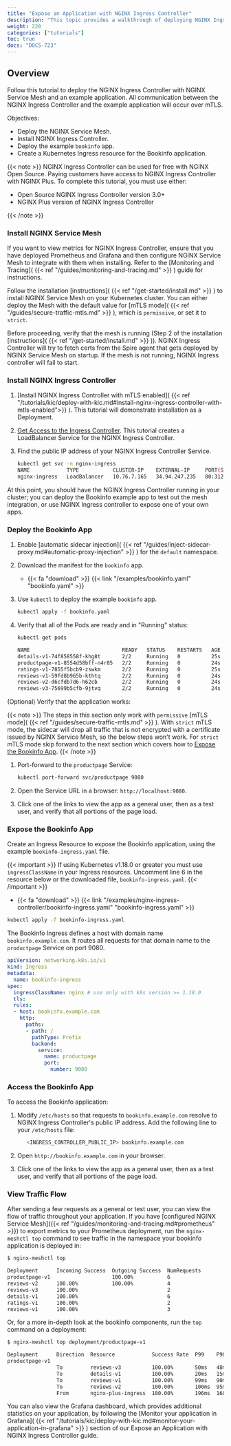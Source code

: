 ```yaml
---
title: "Expose an Application with NGINX Ingress Controller"
description: "This topic provides a walkthrough of deploying NGINX Ingress Controller for Kubernetes to expose an application within NGINX Service Mesh."
weight: 220
categories: ["tutorials"]
toc: true
docs: "DOCS-723"
---
```


## Overview

Follow this tutorial to deploy the NGINX Ingress Controller with NGINX Service Mesh and an example application.
All communication between the NGINX Ingress Controller and the example application will occur over mTLS.

Objectives:

- Deploy the NGINX Service Mesh.
- Install NGINX Ingress Controller.
- Deploy the example `bookinfo` app.
- Create a Kubernetes Ingress resource for the Bookinfo application.

{{< note >}}
NGINX Ingress Controller can be used for free with NGINX Open Source. Paying customers have access to NGINX Ingress Controller with NGINX Plus.
To complete this tutorial, you must use either:

- Open Source NGINX Ingress Controller version 3.0+
- NGINX Plus version of NGINX Ingress Controller

{{< /note >}}

### Install NGINX Service Mesh

If you want to view metrics for NGINX Ingress Controller, ensure that you have deployed Prometheus and Grafana and then configure NGINX Service Mesh to integrate with them when installing. Refer to the [Monitoring and Tracing]( {{< ref "/guides/monitoring-and-tracing.md" >}} ) guide for instructions.

Follow the installation [instructions]( {{< ref "/get-started/install.md" >}} ) to install NGINX Service Mesh on your Kubernetes cluster.
You can either deploy the Mesh with the default value for [mTLS mode]( {{< ref "/guides/secure-traffic-mtls.md" >}} ), which is `permissive`, or set it to `strict`.

Before proceeding, verify that the mesh is running (Step 2 of the installation [instructions]( {{< ref "/get-started/install.md" >}} )).
NGINX Ingress Controller will try to fetch certs from the Spire agent that gets deployed by NGINX Service Mesh on startup. If the mesh is not running, NGINX Ingress controller will fail to start.

### Install NGINX Ingress Controller

1. [Install NGINX Ingress Controller with mTLS enabled]( {{< ref "/tutorials/kic/deploy-with-kic.md#install-nginx-ingress-controller-with-mtls-enabled">}} ). This tutorial will demonstrate installation as a Deployment.
2. [Get Access to the Ingress Controller](https://docs.nginx.com/nginx-ingress-controller/installation/installation-with-manifests/#4-get-access-to-the-ingress-controller). This tutorial creates a LoadBalancer Service for the NGINX Ingress Controller.
3. Find the public IP address of your NGINX Ingress Controller Service.

    ```bash
    kubectl get svc -n nginx-ingress
    NAME            TYPE           CLUSTER-IP    EXTERNAL-IP     PORT(S)                      AGE
    nginx-ingress   LoadBalancer   10.76.7.165   34.94.247.235   80:31287/TCP,443:31923/TCP   66s
    ```
 
 At this point, you should have the NGINX Ingress Controller running in your cluster; you can deploy the Bookinfo example app to test out the mesh integration, or use NGINX Ingress controller to expose one of your own apps.

### Deploy the Bookinfo App

1. Enable [automatic sidecar injection]( {{< ref "/guides/inject-sidecar-proxy.md#automatic-proxy-injection" >}} ) for the `default` namespace.
1. Download the manifest for the `bookinfo` app.
    - {{< fa "download" >}} {{< link "/examples/bookinfo.yaml" "bookinfo.yaml" >}}
1. Use `kubectl` to deploy the example `bookinfo` app.

    ```bash
    kubectl apply -f bookinfo.yaml
    ```

1. Verify that all of the Pods are ready and in "Running" status:

    ```bash
    kubectl get pods

    NAME                              READY   STATUS    RESTARTS   AGE
    details-v1-74f858558f-khg8t       2/2     Running   0          25s
    productpage-v1-8554d58bff-n4r85   2/2     Running   0          24s
    ratings-v1-7855f5bcb9-zswkm       2/2     Running   0          25s
    reviews-v1-59fd8b965b-kthtq       2/2     Running   0          24s
    reviews-v2-d6cfdb7d6-h62cb        2/2     Running   0          24s
    reviews-v3-75699b5cfb-9jtvq       2/2     Running   0          24s

    ```

(Optional) Verify that the application works:

{{< note >}}
The steps in this section only work with `permissive` [mTLS mode]( {{< ref "/guides/secure-traffic-mtls.md" >}} ). With `strict` mTLS mode, the sidecar will drop all traffic that is not encrypted with a certificate issued by NGINX Service Mesh, so the below steps won't work. For `strict` mTLS mode skip forward to the next section which covers how to [Expose the Bookinfo App](#expose-the-bookinfo-app).
{{< /note >}}

1. Port-forward to the `productpage` Service:

    ```bash
    kubectl port-forward svc/productpage 9080
    ```

2. Open the Service URL in a browser: `http://localhost:9080`.
3. Click one of the links to view the app as a general user, then as a test user, and verify that all portions of the page load.

### Expose the Bookinfo App 

Create an Ingress Resource to expose the Bookinfo application, using the example `bookinfo-ingress.yaml` file.

{{< important >}}
If using Kubernetes v1.18.0 or greater you must use `ingressClassName` in your Ingress resources. Uncomment line 6 in the resource below or the downloaded file, `bookinfo-ingress.yaml`.
{{< /important >}}

- {{< fa "download" >}} {{< link "/examples/nginx-ingress-controller/bookinfo-ingress.yaml" "bookinfo-ingress.yaml" >}}

```bash
kubectl apply -f bookinfo-ingress.yaml
```

The Bookinfo Ingress defines a host with domain name `bookinfo.example.com`. It routes all requests for that domain name to the `productpage` Service on port 9080.

```yaml
apiVersion: networking.k8s.io/v1
kind: Ingress
metadata:
  name: bookinfo-ingress
spec:
  ingressClassName: nginx # use only with k8s version >= 1.18.0
  tls:
  rules:
  - host: bookinfo.example.com
    http:
      paths:
      - path: /
        pathType: Prefix
        backend:
          service:
            name: productpage
            port:
              number: 9080
```

### Access the Bookinfo App

To access the Bookinfo application:

1. Modify `/etc/hosts` so that requests to `bookinfo.example.com` resolve to NGINX Ingress Controller's public IP address.
    Add the following line to your `/etc/hosts` file:
    
    ```bash
       <INGRESS_CONTROLLER_PUBLIC_IP> bookinfo.example.com
    ```

2. Open `http://bookinfo.example.com` in your browser.
3. Click one of the links to view the app as a general user, then as a test user, and verify that all portions of the page load.

### View Traffic Flow

After sending a few requests as a general or test user, you can view the flow of traffic throughout your application. If you have [configured NGINX Service Mesh]({{< ref "/guides/monitoring-and-tracing.md#prometheus" >}}) to export metrics to your Prometheus deployment, run the `nginx-meshctl top` command to see traffic in the namespace your bookinfo application is deployed in:

```txt
$ nginx-meshctl top

Deployment      Incoming Success  Outgoing Success  NumRequests
productpage-v1                    100.00%           6
reviews-v2      100.00%           100.00%           4
reviews-v3      100.00%                             2
details-v1      100.00%                             6
ratings-v1      100.00%                             2
reviews-v1      100.00%                             3
```

Or, for a more in-depth look at the bookinfo components, run the `top` command on a deployment:

```txt
$ nginx-meshctl top deployment/productpage-v1

Deployment      Direction  Resource            Success Rate  P99    P90    P50   NumRequests
productpage-v1
                To         reviews-v3          100.00%       50ms   48ms   40ms  2
                To         details-v1          100.00%       20ms   15ms   3ms   6
                To         reviews-v1          100.00%       99ms   90ms   20ms  3
                To         reviews-v2          100.00%       100ms  95ms   75ms  4
                From       nginx-plus-ingress  100.00%       196ms  160ms  75ms  6
```

You can also view the Grafana dashboard, which provides additional statistics on your application, by following the [Monitor your application in Grafana]( {{< ref "/tutorials/kic/deploy-with-kic.md#monitor-your-application-in-grafana" >}} ) section of our Expose an Application with NGINX Ingress Controller guide.
